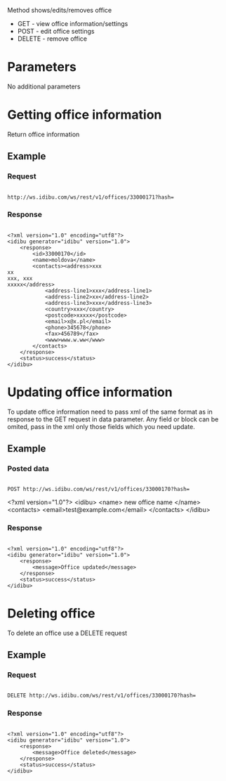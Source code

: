 <p>Method shows/edits/removes office</p>
<ul>
	<li>
		GET - view office information/settings</li>
	<li>
		POST - edit office settings</li>
	<li>
		DELETE - remove office</li>
</ul>
<h1>
	Parameters</h1>
<p>No additional parameters</p>
<h1>
	Getting office information</h1>
<p>Return office information</p>
<h2>
	Example</h2>
<h3>
	Request</h3>
<pre>
<code>
http://ws.idibu.com/ws/rest/v1/offices/33000171?hash=<your hash>
</code></pre>
<h3>
	Response</h3>
<pre>
<code type="xml">
&lt;?xml version=&quot;1.0&quot; encoding=&quot;utf8&quot;?&gt;
&lt;idibu generator=&quot;idibu&quot; version=&quot;1.0&quot;&gt;
    &lt;response&gt;
        &lt;id&gt;33000170&lt;/id&gt;
        &lt;name&gt;moldova&lt;/name&gt;
        &lt;contacts&gt;&lt;address&gt;xxx
xx
xxx, xxx
xxxxx&lt;/address&gt;
            &lt;address-line1&gt;xxx&lt;/address-line1&gt;
            &lt;address-line2&gt;xx&lt;/address-line2&gt;
            &lt;address-line3&gt;xxx&lt;/address-line3&gt;
            &lt;country&gt;xxx&lt;/country&gt;
            &lt;postcode&gt;xxxxx&lt;/postcode&gt;
            &lt;email&gt;x@x.pl&lt;/email&gt;
            &lt;phone&gt;345678&lt;/phone&gt;
            &lt;fax&gt;456789&lt;/fax&gt;
            &lt;www&gt;www.w.ww&lt;/www&gt;
        &lt;/contacts&gt;
    &lt;/response&gt;
    &lt;status&gt;success&lt;/status&gt;
&lt;/idibu&gt;
</code></pre>
<h1>
	Updating office information</h1>
<p>To update office information need to pass xml of the same format as in response to the GET request in data parameter. Any field or block can be omited, pass in the xml only those fields which you need update.</p>
<h2>
	Example</h2>
<h3>
	Posted data</h3>
<pre>
<code>
POST http://ws.idibu.com/ws/rest/v1/offices/33000170?hash=<your hash>
</code></pre>
&lt;?xml version=&quot;1.0&quot;?&gt;
&lt;idibu&gt;
&lt;name&gt; new office name &lt;/name&gt;
&lt;contacts&gt;
&lt;email&gt;test@example.com&lt;/email&gt;
&lt;/contacts&gt;
&lt;/idibu&gt;
<h3>
	Response</h3>
<pre>
<code type="xml">
&lt;?xml version=&quot;1.0&quot; encoding=&quot;utf8&quot;?&gt;
&lt;idibu generator=&quot;idibu&quot; version=&quot;1.0&quot;&gt;
    &lt;response&gt;
        &lt;message&gt;Office updated&lt;/message&gt;
    &lt;/response&gt;
    &lt;status&gt;success&lt;/status&gt;
&lt;/idibu&gt;
</code></pre>
<h1>
	Deleting office</h1>
<p>To delete an office use a DELETE request</p>
<h2>
	Example</h2>
<h3>
	Request</h3>
<pre>
<code>
DELETE http://ws.idibu.com/ws/rest/v1/offices/33000170?hash=<your hash>
</code></pre>
<h3>
	Response</h3>
<pre>
<code type="xml">
&lt;?xml version=&quot;1.0&quot; encoding=&quot;utf8&quot;?&gt;
&lt;idibu generator=&quot;idibu&quot; version=&quot;1.0&quot;&gt;
    &lt;response&gt;
        &lt;message&gt;Office deleted&lt;/message&gt;
    &lt;/response&gt;
    &lt;status&gt;success&lt;/status&gt;
&lt;/idibu&gt;
</code></pre>
